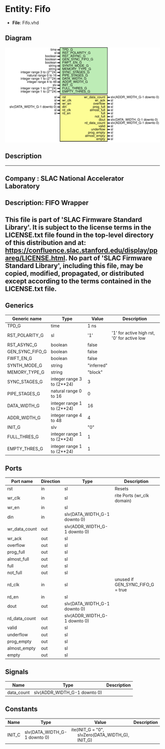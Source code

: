 # Entity: Fifo

- **File**: Fifo.vhd
## Diagram

![Diagram](Fifo.svg "Diagram")
## Description

-----------------------------------------------------------------------------
 Company    : SLAC National Accelerator Laboratory
-----------------------------------------------------------------------------
 Description: FIFO Wrapper
-----------------------------------------------------------------------------
 This file is part of 'SLAC Firmware Standard Library'.
 It is subject to the license terms in the LICENSE.txt file found in the
 top-level directory of this distribution and at:
    https://confluence.slac.stanford.edu/display/ppareg/LICENSE.html.
 No part of 'SLAC Firmware Standard Library', including this file,
 may be copied, modified, propagated, or distributed except according to
 the terms contained in the LICENSE.txt file.
-----------------------------------------------------------------------------
## Generics

| Generic name    | Type                       | Value      | Description                                  |
| --------------- | -------------------------- | ---------- | -------------------------------------------- |
| TPD_G           | time                       | 1 ns       |                                              |
| RST_POLARITY_G  | sl                         | '1'        |  '1' for active high rst, '0' for active low |
| RST_ASYNC_G     | boolean                    | false      |                                              |
| GEN_SYNC_FIFO_G | boolean                    | false      |                                              |
| FWFT_EN_G       | boolean                    | false      |                                              |
| SYNTH_MODE_G    | string                     | "inferred" |                                              |
| MEMORY_TYPE_G   | string                     | "block"    |                                              |
| SYNC_STAGES_G   | integer range 3 to (2**24) | 3          |                                              |
| PIPE_STAGES_G   | natural range 0 to 16      | 0          |                                              |
| DATA_WIDTH_G    | integer range 1 to (2**24) | 16         |                                              |
| ADDR_WIDTH_G    | integer range 4 to 48      | 4          |                                              |
| INIT_G          | slv                        | "0"        |                                              |
| FULL_THRES_G    | integer range 1 to (2**24) | 1          |                                              |
| EMPTY_THRES_G   | integer range 1 to (2**24) | 1          |                                              |
## Ports

| Port name     | Direction | Type                         | Description                      |
| ------------- | --------- | ---------------------------- | -------------------------------- |
| rst           | in        | sl                           | Resets                           |
| wr_clk        | in        | sl                           | rite Ports (wr_clk domain)       |
| wr_en         | in        | sl                           |                                  |
| din           | in        | slv(DATA_WIDTH_G-1 downto 0) |                                  |
| wr_data_count | out       | slv(ADDR_WIDTH_G-1 downto 0) |                                  |
| wr_ack        | out       | sl                           |                                  |
| overflow      | out       | sl                           |                                  |
| prog_full     | out       | sl                           |                                  |
| almost_full   | out       | sl                           |                                  |
| full          | out       | sl                           |                                  |
| not_full      | out       | sl                           |                                  |
| rd_clk        | in        | sl                           | unused if GEN_SYNC_FIFO_G = true |
| rd_en         | in        | sl                           |                                  |
| dout          | out       | slv(DATA_WIDTH_G-1 downto 0) |                                  |
| rd_data_count | out       | slv(ADDR_WIDTH_G-1 downto 0) |                                  |
| valid         | out       | sl                           |                                  |
| underflow     | out       | sl                           |                                  |
| prog_empty    | out       | sl                           |                                  |
| almost_empty  | out       | sl                           |                                  |
| empty         | out       | sl                           |                                  |
## Signals

| Name       | Type                         | Description |
| ---------- | ---------------------------- | ----------- |
| data_count | slv(ADDR_WIDTH_G-1 downto 0) |             |
## Constants

| Name   | Type                         | Value                                                                                                                     | Description |
| ------ | ---------------------------- | ------------------------------------------------------------------------------------------------------------------------- | ----------- |
| INIT_C | slv(DATA_WIDTH_G-1 downto 0) |  ite(INIT_G = "0",<br><span style="padding-left:20px"> slvZero(DATA_WIDTH_G),<br><span style="padding-left:20px"> INIT_G) |             |
